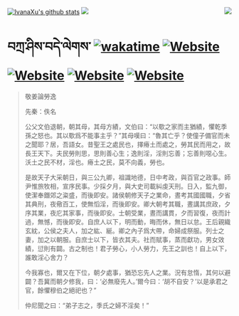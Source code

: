 [![IvanaXu's github stats](https://github-readme-stats.vercel.app/api?username=IvanaXu&theme=codeSTACKr)](https://github.com/anuraghazra/github-readme-stats)
<img align="right" src="https://github-readme-stats.vercel.app/api/top-langs/?username=IvanaXu&langs_count=8&theme=codeSTACKr" />
<img src="https://github-readme-stats.vercel.app/api/wakatime?username=IvanaXu&layout=compact&langs_count=8&theme=codeSTACKr&custom_title=Programming&nbsp;Times&nbsp;(Since&nbsp;Jul.29.2021)" />
# བཀྲ་ཤིས་བདེ་ལེགས་	[![wakatime](https://wakatime.com/badge/user/5043ee4a-e361-4607-9d47-d557f2005d05.svg)](https://wakatime.com/@5043ee4a-e361-4607-9d47-d557f2005d05)	[![Website](https://img.shields.io/website?label=tianchi&up_color=orange&up_message=IvanaXu&url=https%3A%2F%2Fshields.io)](https://tianchi.aliyun.com/home/science/scienceDetail?userId=1095279182618)	[![Website](https://img.shields.io/website?label=yuque&up_color=green&up_message=IvanaXu&url=https%3A%2F%2Fshields.io)](https://www.yuque.com/ivanaxu)	[![Website](https://img.shields.io/website?label=leetcode&up_color=yellow&up_message=IvanaXu&url=https%3A%2F%2Fshields.io)](https://leetcode.cn/u/ivanaxu)	[![Website](https://img.shields.io/website?label=aistudio&up_color=violet&up_message=IvanaXu&url=https%3A%2F%2Fshields.io)](https://aistudio.baidu.com/aistudio/personalcenter/thirdview/979775)
> 敬姜論勞逸
> 
> 先秦：佚名 
> 
> 公父文伯退朝，朝其母，其母方績，文伯曰：“以歜之家而主猶績，懼乾季孫之怒也。其以歜爲不能事主乎？”其母嘆曰：“魯其亡乎？使僮子備官而未之聞耶？居，吾語女。昔聖王之處民也，擇瘠土而處之，勞其民而用之，故長王天下。夫民勞則思，思則善心生；逸則淫，淫則忘善；忘善則噁心生。沃土之民不材，淫也。瘠土之民，莫不向義，勞也。
> 
> 是故天子大采朝日，與三公九卿，祖識地德，日中考政，與百官之政事。師尹惟旅牧相，宣序民事。少採夕月，與大史司載糾虔天刑。日入，監九御，使潔奉鐕郊之粢盛，而後即安。諸侯朝修天子之業命，晝考其國國職，夕省其典刑，夜儆百工，使無慆淫，而後即安。卿大朝考其職，晝講其庶政，夕序其業，夜庀其家事，而後即安。士朝受業，晝而講貫，夕而習復，夜而計過，無憾，而後即安。自庶人以下，明而動，晦而休，無日以怠。王后親織玄紞，公侯之夫人，加之紘、綖。卿之內子爲大帶，命婦成祭服。列士之妻，加之以朝服。自庶士以下，皆衣其夫。社而賦事，蒸而獻功，男女效績，愆則有闢。古之制也！君子勞心，小人勞力，先王之訓也！自上以下，誰敢淫心舍力？
> 
> 今我寡也，爾又在下位，朝夕處事，猶恐忘先人之業。況有怠惰，其何以避闢？吾冀而朝夕修我，曰：‘必無廢先人。’爾今曰：‘胡不自安？’以是承君之官，餘懼穆伯之絕祀也？”
> 
> 仲尼聞之曰：“弟子志之，季氏之婦不淫矣！”
>
